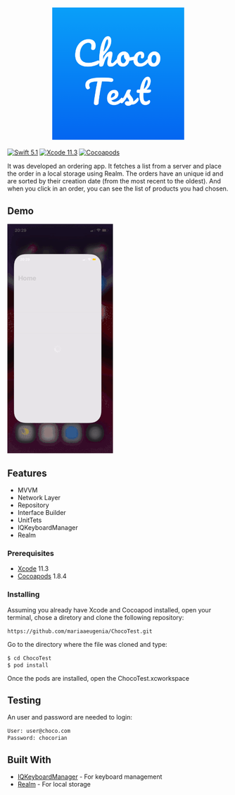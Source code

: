 
<h3 align="center">
  <img src="https://github.com/mariaaeugenia/ChocoTest/blob/master/.assets/icon.png" alt="" width="300">
</h3>

<p align="center">

[![Swift 5.1](https://img.shields.io/badge/Swift-5.1-blue.svg?style=flat)](https://swift.org)
[![Xcode 11.3](https://img.shields.io/badge/Xcode-11.3.1-blue.svg?style=flat)](https://developer.apple.com/xcode/)
[![Cocoapods](https://img.shields.io/badge/cocoapods-compatible-brightgreen.svg?style=flat)](https://cocoapods.org)

</p>

It was developed an ordering app. It fetches a list from a server and place the order in a local storage using Realm. The orders have an unique id and are sorted by their creation date (from the most recent to the oldest). And when you click in an order, you can see the list of products you had chosen.

## Demo

<p align="center">

![](.assets/ezgif.com-resize.gif)

</p>

## Features

* MVVM
* Network Layer
* Repository
* Interface Builder
* UnitTets
* IQKeyboardManager
* Realm

### Prerequisites

* [Xcode](https://developer.apple.com/xcode/) 11.3
* [Cocoapods](https://cocoapods.org) 1.8.4


### Installing

Assuming you already have Xcode and Cocoapod installed, open your terminal, chose a diretory and clone the following repository:

```
https://github.com/mariaaeugenia/ChocoTest.git
```

Go to the directory where the file was cloned and type:

```
$ cd ChocoTest
$ pod install
```

Once the pods are installed, open the ChocoTest.xcworkspace

## Testing

An user and password are needed to login:
```
User: ​user@choco.com 
Password:​ chocorian
```

## Built With


* [IQKeyboardManager](https://github.com/hackiftekhar/IQKeyboardManager) - For keyboard management
* [Realm](https://realm.io/docs/swift/latest/) - For local storage

